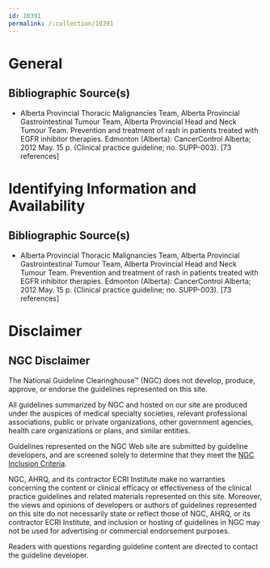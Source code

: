 ```yaml
---
id: 10391
permalink: /:collection/10391
---
```


# General

## Bibliographic Source(s)

- Alberta Provincial Thoracic Malignancies Team, Alberta Provincial Gastrointestinal Tumour Team, Alberta Provincial Head and Neck Tumour Team. Prevention and treatment of rash in patients treated with EGFR inhibitor therapies. Edmonton (Alberta): CancerControl Alberta; 2012 May. 15 p. (Clinical practice guideline; no. SUPP-003). [73 references]

# Identifying Information and Availability

## Bibliographic Source(s)

- Alberta Provincial Thoracic Malignancies Team, Alberta Provincial Gastrointestinal Tumour Team, Alberta Provincial Head and Neck Tumour Team. Prevention and treatment of rash in patients treated with EGFR inhibitor therapies. Edmonton (Alberta): CancerControl Alberta; 2012 May. 15 p. (Clinical practice guideline; no. SUPP-003). [73 references]

# Disclaimer

## NGC Disclaimer

The National Guideline Clearinghouse™ (NGC) does not develop, produce, approve, or endorse the guidelines represented on this site.

All guidelines summarized by NGC and hosted on our site are produced under the auspices of medical specialty societies, relevant professional associations, public or private organizations, other government agencies, health care organizations or plans, and similar entities.

Guidelines represented on the NGC Web site are submitted by guideline developers, and are screened solely to determine that they meet the [NGC Inclusion Criteria](/help-and-about/summaries/inclusion-criteria).

NGC, AHRQ, and its contractor ECRI Institute make no warranties concerning the content or clinical efficacy or effectiveness of the clinical practice guidelines and related materials represented on this site. Moreover, the views and opinions of developers or authors of guidelines represented on this site do not necessarily state or reflect those of NGC, AHRQ, or its contractor ECRI Institute, and inclusion or hosting of guidelines in NGC may not be used for advertising or commercial endorsement purposes.

Readers with questions regarding guideline content are directed to contact the guideline developer.

